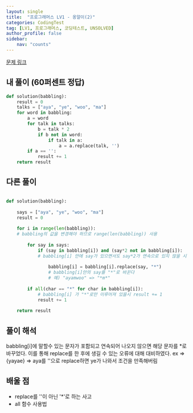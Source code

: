 ```yaml
---
layout: single
title:  "프로그래머스 LV1 - 옹알이(2)"
categories: CodingTest
tag: [LV1, 프로그래머스, 코딩테스트, UNSOLVED]
author_profile: false
sidebar: 
    nav: "counts"
---
```


[문제 링크](https://school.programmers.co.kr/learn/courses/30/lessons/133499)


## 내 풀이 (60퍼센트 정답)
```python
def solution(babbling):
    result = 0
    talks = ["aya", "ye", "woo", "ma"]
    for word in babbling:
        a = word
        for talk in talks:
            b = talk * 2
            if b not in word:
                if talk in a:
                    a = a.replace(talk, '') 
        if a == '':
            result += 1
    return result
```

## 다른 풀이
```python

def solution(babbling):
    
    says = ["aya", "ye", "woo", "ma"]
    result = 0
    
    for i in range(len(babbling)):
    # babbling의 값을 변경해야 하므로 range(len(babbling)) 사용
    
        for say in says:
            if (say in babbling[i]) and (say*2 not in babbling[i]):
            # babbling[i] 안에 say가 있으면서도 say*2가 연속으로 있지 않을 시
            
                babbling[i] = babbling[i].replace(say, "*")
                # babbling[i]안의 say를 "*"로 바꾼다
                # 예) "ayamwoo" => "*m*"
        
        if all(char == "*" for char in babbling[i]):
            # babbling[i] 가 "*"로만 이루어져 있을시 result += 1
            result += 1
    
    return result

```

## 풀이 해석
babbling[i]에 말할수 있는 문자가 포함되고 연속되어 나오지 않으면
해당 문자를 *로 바꾸었다.
이를 통해 replace를 한 후에 생길 수 있는 오류에 대해 대비하였다.
ex => {yayae} => aya를 ''으로 replace하면 ye가 나와서 조건을 만족해버림

## 배울 점
- replace를 ''이 아닌 '*'로 하는 사고
- all 함수 사용법